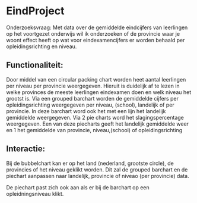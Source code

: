 # EindProject

Onderzoeksvraag:
Met data over de gemiddelde eindcijfers van leerlingen op het voortgezet onderwijs wil ik onderzoeken of de provincie waar je woont effect heeft op wat voor eindexamencijfers er worden behaald per opleidingsrichting en niveau.

## Functionaliteit:
Door middel van een circular packing chart worden heet aantal leerlingen per niveau per provincie weergegeven. Hieruit is duidelijk af te lezen in welke provinces de meeste leerlingen eindexamen doen en welk niveau het grootst is.
Via een grouped barchart worden de gemiddelde cijfers per opleidingsrichting weergegeven per niveau, (school), landelijk of per provincie. In deze barchart word ook het met een lijn het landelijk gemiddelde weergegeven.
Via 2 pie charts word het slagingspercentage weergegeven. Een van deze piecharts geeft het landelijk gemiddelde weer en 1 het gemiddelde van provincie, niveau,(school) of opleidingsrichting

## Interactie:
Bij de bubbelchart kan er op het land (nederland, grootste circle), de provincies of het niveau geklikt worden. Dit zal de grouped barchart en de piechart aanpassen naar landelijk, provincie of niveao (per provincie) data.

De piechart past zich ook aan als er bij de barchart op een opleidningsniveau klikt.
